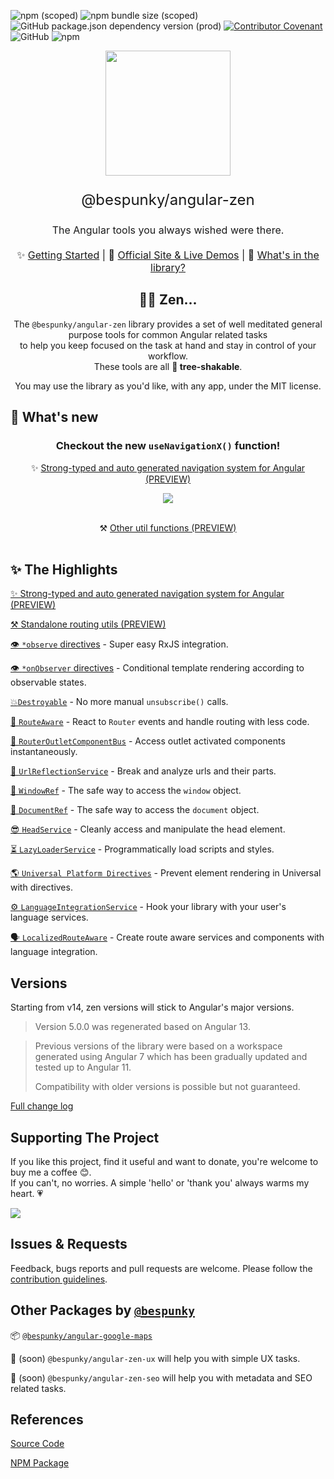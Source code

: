 ![npm (scoped)](https://img.shields.io/npm/v/@bespunky/angular-zen?style=flat-square&label=version)
![npm bundle size (scoped)](https://img.shields.io/bundlephobia/min/@bespunky/angular-zen?style=flat-square)
![GitHub package.json dependency version (prod)](https://img.shields.io/github/package-json/dependency-version/bespunky/angular-zen/@angular/core?style=flat-square)
[![Contributor Covenant](https://img.shields.io/badge/Contributor%20Covenant-v2.0%20adopted-ff69b4.svg?style=flat-square)](https://github.com/BeSpunky/angular-zen/blob/master/code_of_conduct.md)
![GitHub](https://img.shields.io/github/license/bespunky/angular-zen?style=flat-square)
![npm](https://img.shields.io/npm/dt/@bespunky/angular-zen?style=flat-square)

<p align="center">
    <img src="https://bs-angular-zen.web.app/docs/zen/.attachments/logo.svg" width="200"/>
</p>

<p align="center" style="font-size: x-large">@bespunky/angular-zen</p>
<p align="center" style="font-size: medium">The Angular tools you always wished were there.</p>

<p align="center" style="font-size: medium; margin: 20px auto">
    ✨ <a href="https://bs-angular-zen.web.app/docs/zen/additional-documentation/getting-started.html">Getting Started</a> |
    🙌 <a href="https://bs-angular-zen.web.app/">Official Site & Live Demos</a> |
    🎁 <a href="https://bs-angular-zen.web.app/docs/zen/additional-documentation/modules-overview.html">What's in the library?</a>
</p>

<h2 align="center">🧘‍♂️ Zen...</h2>

<p align="center">
    The <code>@bespunky/angular-zen</code> library provides a set of well meditated general purpose tools for common Angular related tasks<br/>
    to help you keep focused on the task at hand and stay in control of your workflow.<br/>  
    These tools are all <b>🌳 tree-shakable</b>.
</p>

<p align="center">
    You may use the library as you'd like, with any app, under the MIT license.
</p>

## 📢 What's new
<h3 align="center">Checkout the new <code>useNavigationX()</code> function!</h3>
<center>
    ✨ <a href="https://bs-angular-zen.web.app/docs/zen/additional-documentation/routerxmodule/navigationx.html">Strong-typed and auto generated navigation system for Angular (PREVIEW)</a>
</center>

<p align="center">
    <img src="https://bs-angular-zen.web.app/docs/zen/.attachments/navigation-x-usage.png"/>
</p>

<br/>
<center>
    ⚒️ <a href="https://bs-angular-zen.web.app/docs/zen/additional-documentation/routerxmodule/utils.html">Other util functions (PREVIEW)</a>
</center>
<br/>

## ✨ The Highlights

[✨ Strong-typed and auto generated navigation system for Angular (PREVIEW)](https://bs-angular-zen.web.app/docs/zen/additional-documentation/routerxmodule/navigationx.html)

[⚒️ Standalone routing utils (PREVIEW)](https://bs-angular-zen.web.app/docs/zen/additional-documentation/routerxmodule/utils.html)

[👁️ `*observe` directives](https://bs-angular-zen.web.app/docs/zen/additional-documentation/coremodule/observemodule.html) - Super easy RxJS integration.

[👁️ `*onObserver` directives](https://bs-angular-zen.web.app/docs/zen/additional-documentation/coremodule/onobservermodule.html) - Conditional template rendering according to observable states.

[💥`Destroyable`](https://bs-angular-zen.web.app/docs/zen/additional-documentation/coremodule/destroyable-(abstract).html) - No more manual `unsubscribe()` calls.

[🔀 `RouteAware`](https://bs-angular-zen.web.app/docs/zen/additional-documentation/routerxmodule/routeaware-\(abstract\).html) - React to `Router` events and handle routing with less code.

[🚌 `RouterOutletComponentBus`](https://bs-angular-zen.web.app/docs/zen/additional-documentation/routerxmodule/routeroutletcomponentbus.html) - Access outlet activated components instantaneously.

[🔗 `UrlReflectionService`](https://bs-angular-zen.web.app/docs/zen/additional-documentation/routerxmodule/urlreflectionservice.html) - Break and analyze urls and their parts.

[🔲 `WindowRef`](https://bs-angular-zen.web.app/docs/zen/additional-documentation/coremodule/windowref.html) - The safe way to access the `window` object.

[📄 `DocumentRef`](https://bs-angular-zen.web.app/docs/zen/additional-documentation/coremodule/documentref.html) - The safe way to access the `document` object.

[😎 `HeadService`](https://bs-angular-zen.web.app/docs/zen/additional-documentation/coremodule/headservice.html) - Cleanly access and manipulate the head element.

[⏳ `LazyLoaderService`](https://bs-angular-zen.web.app/docs/zen/additional-documentation/asyncmodule/lazyloaderservice.html) - Programmatically load scripts and styles.

[🌎 `Universal Platform Directives`](https://bs-angular-zen.web.app/docs/zen/additional-documentation/universalModule/platform-directives.html) - Prevent element rendering in Universal with directives.

[⚙ `LanguageIntegrationService`](https://bs-angular-zen.web.app/docs/zen/additional-documentation/languageintegrationmodule.html) - Hook your library with your user's language services.

[🗣 `LocalizedRouteAware`](https://bs-angular-zen.web.app/docs/zen/additional-documentation/languageintegrationmodule/localizedrouteaware-\(abstract\).html) - Create route aware services and components with language integration.

## Versions
Starting from v14, zen versions will stick to Angular's major versions.

> Version 5.0.0 was regenerated based on Angular 13.

> Previous versions of the library were based on a workspace generated using Angular 7 which has been gradually updated and tested up to Angular 11.
> 
> Compatibility with older versions is possible but not guaranteed.

[Full change log](https://bs-angular-zen.web.app/docs/zen/changelog.html)

## Supporting The Project
If you like this project, find it useful and want to donate, you're welcome to buy me a coffee 😊.  
If you can't, no worries. A simple 'hello' or 'thank you' always warms my heart. 💗

<a href="https://www.buymeacoffee.com/bespunky"><img src="https://img.buymeacoffee.com/button-api/?text=Buy me a coffee&emoji=&slug=bespunky&button_colour=FFDD00&font_colour=000000&font_family=Cookie&outline_colour=000000&coffee_colour=ffffff"></a>

## Issues & Requests
Feedback, bugs reports and pull requests are welcome.
Please follow the [contribution guidelines]().

## Other Packages by [`@bespunky`](https://www.npmjs.com/~bespunky)

📦 [`@bespunky/angular-google-maps`](https://bs-angular-g-maps.web.app)

🚧 (soon) `@bespunky/angular-zen-ux` will help you with simple UX tasks.

🚧 (soon) `@bespunky/angular-zen-seo` will help you with metadata and SEO related tasks.

## References
[Source Code](https://github.com/bespunky/angular-zen)

[NPM Package](https://www.npmjs.com/package/@bespunky/angular-zen)

<br/>